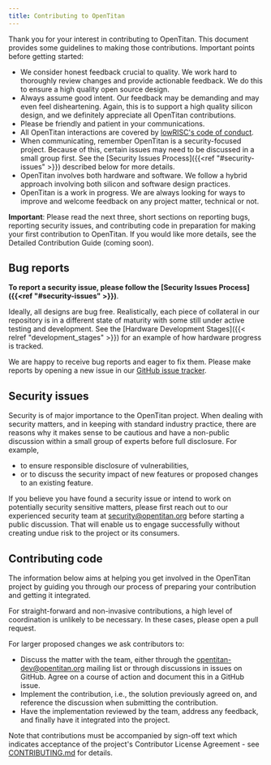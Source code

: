 ```yaml
---
title: Contributing to OpenTitan
---
```


Thank you for your interest in contributing to OpenTitan.
This document provides some guidelines to making those contributions.
Important points before getting started:
* We consider honest feedback crucial to quality.
  We work hard to thoroughly review changes and provide actionable feedback.
  We do this to ensure a high quality open source design.
* Always assume good intent.
  Our feedback may be demanding and may even feel disheartening.
  Again, this is to support a high quality silicon design, and we definitely appreciate all OpenTitan contributions.
* Please be friendly and patient in your communications.
* All OpenTitan interactions are covered by [lowRISC's code of conduct](https://www.lowrisc.org/code-of-conduct/).
* When communicating, remember OpenTitan is a security-focused project.
  Because of this, certain issues may need to be discussed in a small group first.
  See the [Security Issues Process]({{<ref "#security-issues" >}}) described below for more details.
* OpenTitan involves both hardware and software.
  We follow a hybrid approach involving both silicon and software design practices.
* OpenTitan is a work in progress.
  We are always looking for ways to improve and welcome feedback on any project matter, technical or not.

**Important**: Please read the next three, short sections on reporting bugs, reporting security issues, and contributing code in preparation for making your first contribution to OpenTitan.
If you would like more details, see the Detailed Contribution Guide (coming soon).

## Bug reports

**To report a security issue, please follow the [Security Issues Process]({{<ref "#security-issues" >}})**.

Ideally, all designs are bug free.
Realistically, each piece of collateral in our repository is in a different state of maturity with some still under active testing and development.
See the [Hardware Development Stages]({{< relref "development_stages" >}}) for an example of how hardware progress is tracked.

We are happy to receive bug reports and eager to fix them.
Please make reports by opening a new issue in our [GitHub issue tracker](https://github.com/lowRISC/opentitan/issues).

## Security issues

Security is of major importance to the OpenTitan project.
When dealing with security matters, and in keeping with standard industry practice, there are reasons why it makes sense to be cautious and have a non-public discussion within a small group of experts before full disclosure.
For example,
* to ensure responsible disclosure of vulnerabilities,
* or to discuss the security impact of new features or proposed changes to an existing feature.

If you believe you have found a security issue or intend to work on potentially security sensitive matters, please first reach out to our experienced security team at security@opentitan.org before starting a public discussion.
That will enable us to engage successfully without creating undue risk to the project or its consumers.

## Contributing code

The information below aims at helping you get involved in the OpenTitan project by guiding you through our process of preparing your contribution and getting it integrated.

For straight-forward and non-invasive contributions, a high level of coordination is unlikely to be necessary.
In these cases, please open a pull request.

For larger proposed changes we ask contributors to:
* Discuss the matter with the team, either through the [opentitan-dev@opentitan.org](https://groups.google.com/a/opentitan.org/forum/#!forum/opentitan-dev) mailing list or through discussions in issues on GitHub.
  Agree on a course of action and document this in a GitHub issue.
* Implement the contribution, i.e., the solution previously agreed on, and reference the discussion when submitting the contribution.
* Have the implementation reviewed by the team, address any feedback, and finally have it integrated into the project.

Note that contributions must be accompanied by sign-off text which indicates acceptance of the project's Contributor License Agreement - see [CONTRIBUTING.md](https://github.com/lowRISC/opentitan/blob/master/CONTRIBUTING.md) for details.
